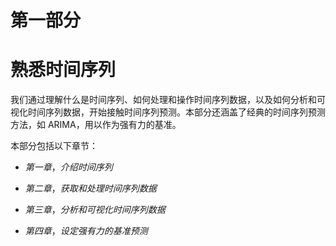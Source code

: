 # 第一部分

# 熟悉时间序列

我们通过理解什么是时间序列、如何处理和操作时间序列数据，以及如何分析和可视化时间序列数据，开始接触时间序列预测。本部分还涵盖了经典的时间序列预测方法，如 ARIMA，用以作为强有力的基准。

本部分包括以下章节：

+   *第一章*，*介绍时间序列*

+   *第二章*，*获取和处理时间序列数据*

+   *第三章*，*分析和可视化时间序列数据*

+   *第四章*，*设定强有力的基准预测*
